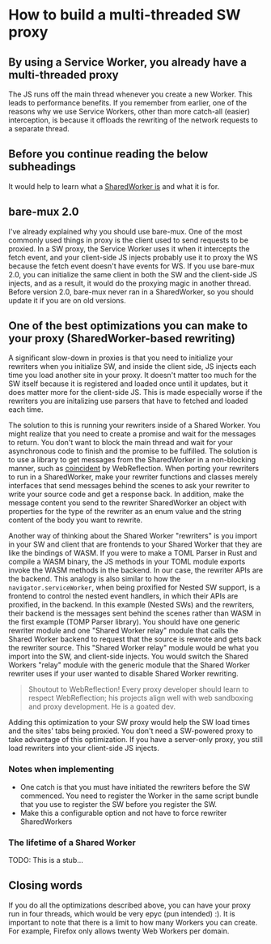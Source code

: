 # How to build a multi-threaded SW proxy

## By using a Service Worker, you already have a multi-threaded proxy

The JS runs off the main thread whenever you create a new Worker. This leads to performance benefits. If you remember from earlier, one of the reasons why we use Service Workers, other than more catch-all (easier) interception, is because it offloads the rewriting of the network requests to a separate thread.

## Before you continue reading the below subheadings

It would help to learn what a [SharedWorker is](https://developer.mozilla.org/en-US/docs/Web/API/SharedWorker) and what it is for.

## bare-mux 2.0

I've already explained why you should use bare-mux. One of the most commonly used things in proxy is the client used to send requests to be proxied. In a SW proxy, the Service Worker uses it when it intercepts the fetch event, and your client-side JS injects probably use it to proxy the WS because the fetch event doesn't have events for WS. If you use bare-mux 2.0, you can initialize the same client in both the SW and the client-side JS injects, and as a result, it would do the proxying magic in another thread. Before version 2.0, bare-mux never ran in a SharedWorker, so you should update it if you are on old versions.

## One of the best optimizations you can make to your proxy (SharedWorker-based rewriting)

A significant slow-down in proxies is that you need to initialize your rewriters when you initialize SW, and inside the client side, JS injects each time you load another site in your proxy. It doesn't matter too much for the SW itself because it is registered and loaded once until it updates, but it does matter more for the client-side JS. This is made especially worse if the rewriters you are initalizing use parsers that have to fetched and loaded each time.

The solution to this is running your rewriters inside of a Shared Worker. You might realize that you need to create a promise and wait for the messages to return. You don't want to block the main thread and wait for your asynchronous code to finish and the promise to be fulfilled. The solution is to use a library to get messages from the SharedWorker in a non-blocking manner, such as [coincident](https://github.com/WebReflection/coincident) by WebReflection. When porting your rewriters to run in a SharedWorker, make your rewriter functions and classes merely interfaces that send messages behind the scenes to ask your rewriter to write your source code and get a response back. In addition, make the message content you send to the rewriter SharedWorker an object with properties for the type of the rewriter as an enum value and the string content of the body you want to rewrite.

Another way of thinking about the Shared Worker "rewriters" is you import in your SW and client that are frontends to your Shared Worker that they are like the bindings of WASM. If you were to make a TOML Parser in Rust and compile a WASM binary, the JS methods in your TOML module exports invoke the WASM methods in the backend. In our case, the rewriter APIs are the backend. This analogy is also similar to how the `navigator.serviceWorker`, when being proxified for Nested SW support, is a frontend to control the nested event handlers, in which their APIs are proxified, in the backend. In this example (Nested SWs) and the rewriters, their backend is the messages sent behind the scenes rather than WASM in the first example (TOMP Parser library). You should have one generic rewriter module and one "Shared Worker relay" module that calls the Shared Worker backend to request that the source is rewrote and gets back the rewriter source. This "Shared Worker relay" module would be what you import into the SW, and client-side injects. You would switch the Shared Workers "relay" module with the generic module that the Shared Worker rewriter uses if your user wanted to disable Shared Worker rewriting.

> Shoutout to WebReflection! Every proxy developer should learn to respect WebReflection; his projects align well with web sandboxing and proxy development. He is a goated dev.

Adding this optimization to your SW proxy would help the SW load times and the sites' tabs being proxied. You don't need a SW-powered proxy to take advantage of this optimization. If you have a server-only proxy, you still load rewriters into your client-side JS injects.

### Notes when implementing

- One catch is that you must have initiated the rewriters before the SW commenced. You need to register the Worker in the same script bundle that you use to register the SW before you register the SW.
- Make this a configurable option and not have to force rewriter SharedWorkers

### The lifetime of a Shared Worker

TODO: This is a stub...

## Closing words

If you do all the optimizations described above, you can have your proxy run in four threads, which would be very epyc (pun intended) :). It is important to note that there is a limit to how many Workers you can create. For example, Firefox only allows twenty Web Workers per domain.
